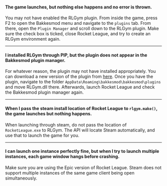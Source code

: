 #### The game launches, but nothing else happens and no error is thrown.

You may not have enabled the RLGym plugin. From inside the game, press F2 to open the Bakkesmod menu and navigate to the `plugins` tab.
From there, open the `Plugin Manager` and scroll down to the RLGym plugin. Make sure the check box is ticked, close Rocket League, and try to create an RLGym environment again.

***

#### I installed RLGym through PIP, but the plugin does not appear in the Bakkesmod plugin manager.

For whatever reason, the plugin may not have installed appropriately. You can download a new version of the plugin from [here](https://github.com/lucas-emery/rocket-league-gym/tree/main/rlgym/plugin).
Once you have the plugin, navigate to the folder `AppData\Roaming\bakkesmod\bakkesmod\plugins` and move RLGym.dll there. Afterwards, launch Rocket League and check the Bakkesmod plugin manager again.

***

#### When I pass the steam install location of Rocket League to `rlgym.make()`, the game launches but nothing happens.

When launching through steam, do not pass the location of `RocketLeague.exe` to RLGym. The API will locate Steam automatically, and use that to launch the game for you.

***

#### I can launch one instance perfectly fine, but when I try to launch multiple instances, each game window hangs before crashing.

Make sure you are using the Epic version of Rocket League. Steam does not support multiple instances of the same game client being open simultaneously.
